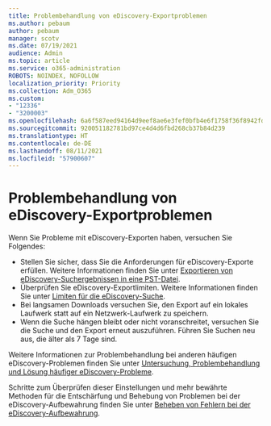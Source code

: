 ```yaml
---
title: Problembehandlung von eDiscovery-Exportproblemen
ms.author: pebaum
author: pebaum
manager: scotv
ms.date: 07/19/2021
audience: Admin
ms.topic: article
ms.service: o365-administration
ROBOTS: NOINDEX, NOFOLLOW
localization_priority: Priority
ms.collection: Adm_O365
ms.custom:
- "12336"
- "3200003"
ms.openlocfilehash: 6a6f587eed94164d9eef8ae6e3fef0bfb4e6f1758f36f8942fd3db25a4549408
ms.sourcegitcommit: 920051182781bd97ce4d4d6fbd268cb37b84d239
ms.translationtype: HT
ms.contentlocale: de-DE
ms.lasthandoff: 08/11/2021
ms.locfileid: "57900607"
---
```

# <a name="troubleshooting-ediscovery-export-issues"></a>Problembehandlung von eDiscovery-Exportproblemen

Wenn Sie Probleme mit eDiscovery-Exporten haben, versuchen Sie Folgendes:

- Stellen Sie sicher, dass Sie die Anforderungen für eDiscovery-Exporte erfüllen. Weitere Informationen finden Sie unter [Exportieren von eDiscovery-Suchergebnissen in eine PST-Datei](https://docs.microsoft.com/exchange/security-and-compliance/in-place-ediscovery/export-search-results#what-do-you-need-to-know-before-you-begin).
- Überprüfen Sie eDiscovery-Exportlimiten. Weitere Informationen finden Sie unter [Limiten für die eDiscovery-Suche](https://docs.microsoft.com/microsoft-365/compliance/limits-for-content-search#export-limits).
- Bei langsamen Downloads versuchen Sie, den Export auf ein lokales Laufwerk statt auf ein Netzwerk-Laufwerk zu speichern.
- Wenn die Suche hängen bleibt oder nicht voranschreitet, versuchen Sie die Suche und den Export erneut auszuführen. Führen Sie Suchen neu aus, die älter als 7 Tage sind.

Weitere Informationen zur Problembehandlung bei anderen häufigen eDiscovery-Problemen finden Sie unter [Untersuchung, Problembehandlung und Lösung häufiger eDiscovery-Probleme](https://docs.microsoft.com/microsoft-365/compliance/ediscovery-troubleshooting-common-issues).

Schritte zum Überprüfen dieser Einstellungen und mehr bewährte Methoden für die Entschärfung und Behebung von Problemen bei der eDiscovery-Aufbewahrung finden Sie unter [Beheben von Fehlern bei der eDiscovery-Aufbewahrung](https://docs.microsoft.com/microsoft-365/compliance/hold-distribution-errors).